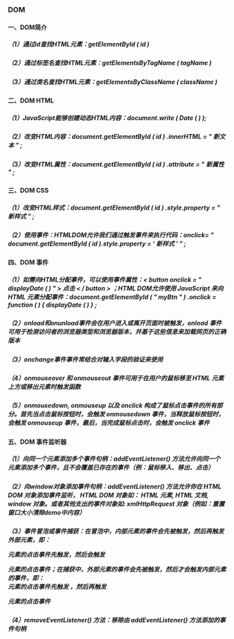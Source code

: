 ### DOM 

#### 一、DOM简介

##### （1）通过id查找HTML元素：getElementById ( id ) 

##### （2）通过标签名查找HTML元素：getElementsByTagName ( tagName ) 

##### （3）通过类名查找HTML元素：getElementsByClassName ( className ) 

#### 二、DOM HTML

##### （1）JavaScript能够创建动态HTML内容：document.write ( Date ( ) );

##### （2）改变HTML内容：document.getElementById ( id ) .innerHTML = " 新文本 " ;

##### （3）改变HTML属性：document.getElementById ( id ) .attribute = " 新属性 " ;

#### 三、DOM CSS

##### （1）改变HTML样式：document.getElementById ( id ) .style.property = " 新样式 " ;

##### （2）使用事件：HTMLDOM允许我们通过触发事件来执行代码：onclick= " document.getElementById ( id ).style.property = ' 新样式 ' " ;

#### 四、DOM 事件

##### （1）如需向HTML分配事件，可以使用事件属性：< button onclick = " displayDate ( ) " > 点击 < / button > ；HTML DOM允许使用 JavaScript 来向 HTML 元素分配事件：document.getElementById ( " myBtn " ) .onclick = function ( ) { displayDate ( ) } ;

##### （2）onload和onunload事件会在用户进入或离开页面时被触发，onload 事件可用于检测访问者的浏览器类型和浏览器版本，并基于这些信息来加载网页的正确版本

##### （3）onchange事件事件常结合对输入字段的验证来使用

##### （4）onmouseover 和 onmouseout 事件可用于在用户的鼠标移至 HTML 元素上方或移出元素时触发函数

##### （5）onmousedown, onmouseup 以及 onclick 构成了鼠标点击事件的所有部分。首先当点击鼠标按钮时，会触发 onmousedown 事件，当释放鼠标按钮时，会触发 onmouseup 事件，最后，当完成鼠标点击时，会触发 onclick 事件

#### 五、DOM 事件监听器

##### （1）向同一个元素添加多个事件句柄：addEventListener() 方法允许向同一个元素添加多个事件，且不会覆盖已存在的事件（例：鼠标移入、移出、点击）

##### （2）向window对象添加事件句柄：addEventListener() 方法允许你在 HTML DOM 对象添加事件监听， HTML DOM 对象如： HTML 元素, HTML 文档, window 对象。或者其他支出的事件对象如: xmlHttpRequest 对象（例如：重置窗口大小清除demo中内容）

##### （3）事件冒泡或事件捕获：在冒泡中，内部元素的事件会先被触发，然后再触发外部元素，即： <p> 元素的点击事件先触发，然后会触发 <div> 元素的点击事件；在捕获中，外部元素的事件会先被触发，然后才会触发内部元素的事件，即： <div> 元素的点击事件先触发 ，然后再触发 <p> 元素的点击事件

##### （4）removeEventListener() 方法：移除由 addEventListener() 方法添加的事件句柄